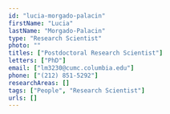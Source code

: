 ```yaml
---
id: "lucia-morgado-palacin"
firstName: "Lucia"
lastName: "Morgado-Palacin"
type: "Research Scientist"
photo: ""
titles: ["Postdoctoral Research Scientist"]
letters: ["PhD"]
email: ["lm3230@cumc.columbia.edu"]
phone: ["(212) 851-5292"]
researchAreas: []
tags: ["People", "Research Scientist"]
urls: []
---
```

